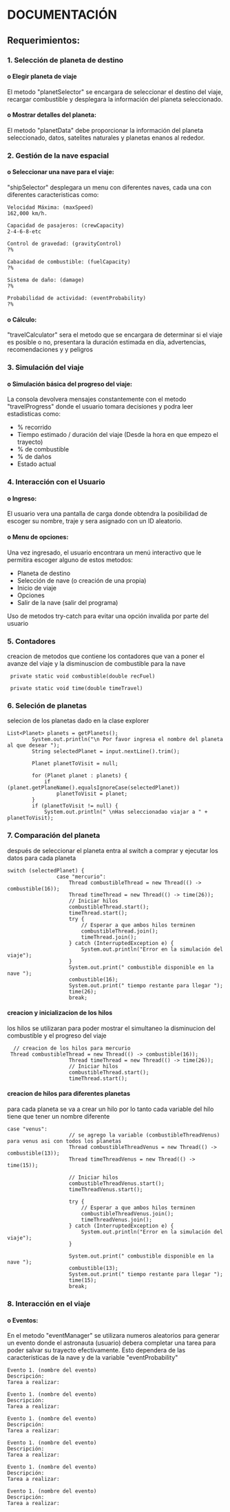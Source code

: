 # DOCUMENTACIÓN

## Requerimientos:

### 1. Selección de planeta de destino
#### o Elegir planeta de viaje
El metodo "planetSelector" se encargara de seleccionar el destino del viaje, recargar combustible y desplegara la información del planeta seleccionado.
#### o Mostrar detalles del planeta:
El metodo "planetData" debe proporcionar la información del planeta seleccionado, datos, satelites naturales y planetas enanos al rededor.

### 2. Gestión de la nave espacial
#### o Seleccionar una nave para el viaje:
"shipSelector" desplegara un menu con diferentes naves, cada una con diferentes caracteristicas como:

```
Velocidad Máxima: (maxSpeed)
162,000 km/h.
```
```
Capacidad de pasajeros: (crewCapacity)
2-4-6-8-etc
```
```
Control de gravedad: (gravityControl)
?%
```
```
Cabacidad de combustible: (fuelCapacity)
?%
```
```
Sistema de daño: (damage)
?%
```
```
Probabilidad de actividad: (eventProbability)
?%
```
#### o Cálculo:
"travelCalculator" sera el metodo que se encargara de determinar si el viaje es posible o no, presentara la duración estimada en día, advertencias, recomendaciones y  y peligros 


### 3. Simulación del viaje
#### o Simulación básica del progreso del viaje:
La consola devolvera mensajes constantemente con el metodo "travelProgress" donde el usuario tomara decisiones y podra leer estadisticas como:

- % recorrido
- Tiempo estimado / duración del viaje (Desde la hora en que empezo el trayecto)
- % de combustible
- % de daños
- Estado actual

### 4. Interacción con el Usuario
#### o Ingreso:
El usuario vera una pantalla de carga donde obtendra la posibilidad de escoger su nombre, traje y sera asignado con un ID aleatorio.
#### o Menu de opciones:
Una vez ingresado, el usuario encontrara un menú interactivo que le permitira escoger alguno de estos metodos:
- Planeta de destino
- Selección de nave (o creación de una propia)
- Inicio de viaje
- Opciones
- Salir de la nave (salir del programa)

Uso de metodos try-catch para evitar una opción invalida por parte del usuario

 ### 5. Contadores
 creacion de metodos que contiene los contadores que van a poner el avanze del viaje y la disminuscion de combustible para la nave
```
 private static void combustible(double recFuel)
```
```
 private static void time(double timeTravel)
```
### 6. Seleción de planetas 
selecion de los planetas dado en la clase explorer 
```
List<Planet> planets = getPlanets();
        System.out.println("\n Por favor ingresa el nombre del planeta al que desear ");
        String selectedPlanet = input.nextLine().trim();

        Planet planetToVisit = null;

        for (Planet planet : planets) {
            if (planet.getPlaneName().equalsIgnoreCase(selectedPlanet))
                planetToVisit = planet;
        }
        if (planetToVisit != null) {
            System.out.println(" \nHas seleccionadao viajar a " + planetToVisit);
```
### 7. Comparación del planeta 
después de seleccionar el planeta entra al switch a comprar y ejecutar los datos para cada planeta 
```
switch (selectedPlanet) {
                case "mercurio":
                    Thread combustibleThread = new Thread(() -> combustible(16));
                    Thread timeThread = new Thread(() -> time(26));
                    // Iniciar hilos
                    combustibleThread.start();
                    timeThread.start();
                    try {
                        // Esperar a que ambos hilos terminen
                        combustibleThread.join();
                        timeThread.join();
                    } catch (InterruptedException e) {
                        System.out.println("Error en la simulación del viaje");
                    }
                    System.out.print(" combustible disponible en la nave ");
                    combustible(16);
                    System.out.print(" tiempo restante para llegar ");
                    time(26);
                    break;
```
#### creacion y inicializacion de los hilos 
los hilos se utilizaran para poder mostrar el simultaneo la disminucion del combustible y el progreso del viaje 
```
  // creacion de los hilos para mercurio
 Thread combustibleThread = new Thread(() -> combustible(16));
                    Thread timeThread = new Thread(() -> time(26));
                    // Iniciar hilos
                    combustibleThread.start();
                    timeThread.start();
```
#### creacion de hilos para diferentes planetas 
para cada planeta se va a crear un hilo por lo tanto cada variable del hilo tiene que tener un nombre diferente 
```
case "venus":
                    // se agrego la variable (combustibleThreadVenus)  para venus asi con todos los planetas 
                    Thread combustibleThreadVenus = new Thread(() -> combustible(13));
                    Thread timeThreadVenus = new Thread(() -> time(15));

                    // Iniciar hilos
                    combustibleThreadVenus.start();
                    timeThreadVenus.start();

                    try {
                        // Esperar a que ambos hilos terminen
                        combustibleThreadVenus.join();
                        timeThreadVenus.join();
                    } catch (InterruptedException e) {
                        System.out.println("Error en la simulación del viaje");
                    }

                    System.out.print(" combustible disponible en la nave ");
                    combustible(13);
                    System.out.print(" tiempo restante para llegar ");
                    time(15);
                    break;
```
### 8. Interacción en el viaje
#### o Eventos:
En el metodo "eventManager" se utilizara numeros aleatorios para generar un evento donde el astronauta (usuario) debera completar una tarea para poder salvar su trayecto efectivamente. Esto dependera de las caracteristicas de la nave y de la variable "eventProbability"

```
Evento 1. (nombre del evento)
Descripción:
Tarea a realizar:
```
```
Evento 1. (nombre del evento)
Descripción:
Tarea a realizar:
```
```
Evento 1. (nombre del evento)
Descripción:
Tarea a realizar:
```
```
Evento 1. (nombre del evento)
Descripción:
Tarea a realizar:
```
```
Evento 1. (nombre del evento)
Descripción:
Tarea a realizar:
```
```
Evento 1. (nombre del evento)
Descripción:
Tarea a realizar:

